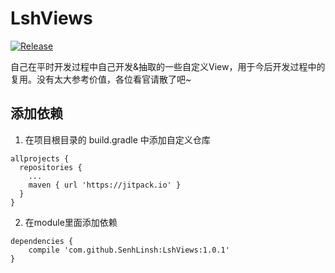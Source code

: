 # LshViews
[![Release](https://jitpack.io/v/com.github.SenhLinsh/LshViews.svg)](https://jitpack.io/#com.github.SenhLinsh/LshViews)

自己在平时开发过程中自己开发&amp;抽取的一些自定义View，用于今后开发过程中的复用。没有太大参考价值，各位看官请散了吧~

## 添加依赖
1. 在项目根目录的 build.gradle 中添加自定义仓库
```
allprojects {
  repositories {
    ...
    maven { url 'https://jitpack.io' }
  }
}
```
2. 在module里面添加依赖
```
dependencies {
    compile 'com.github.SenhLinsh:LshViews:1.0.1'
}
 ```
